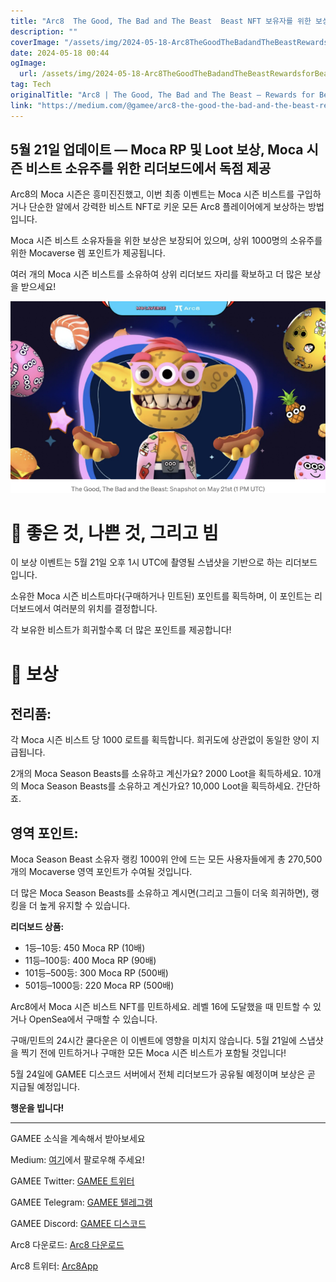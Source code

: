 ```yaml
---
title: "Arc8  The Good, The Bad and The Beast  Beast NFT 보유자를 위한 보상"
description: ""
coverImage: "/assets/img/2024-05-18-Arc8TheGoodTheBadandTheBeastRewardsforBeastNFTHolders_0.png"
date: 2024-05-18 00:44
ogImage: 
  url: /assets/img/2024-05-18-Arc8TheGoodTheBadandTheBeastRewardsforBeastNFTHolders_0.png
tag: Tech
originalTitle: "Arc8 | The Good, The Bad and The Beast — Rewards for Beast NFT Holders"
link: "https://medium.com/@gamee/arc8-the-good-the-bad-and-the-beast-rewards-for-beast-nft-holders-af599d117e5c"
---
```



## 5월 21일 업데이트 — Moca RP 및 Loot 보상, Moca 시즌 비스트 소유주를 위한 리더보드에서 독점 제공

Arc8의 Moca 시즌은 흥미진진했고, 이번 최종 이벤트는 Moca 시즌 비스트를 구입하거나 단순한 알에서 강력한 비스트 NFT로 키운 모든 Arc8 플레이어에게 보상하는 방법입니다.

Moca 시즌 비스트 소유자들을 위한 보상은 보장되어 있으며, 상위 1000명의 소유주를 위한 Mocaverse 렘 포인트가 제공됩니다.

여러 개의 Moca 시즌 비스트를 소유하여 상위 리더보드 자리를 확보하고 더 많은 보상을 받으세요!

<div class="content-ad"></div>


![Image](/assets/img/2024-05-18-Arc8TheGoodTheBadandTheBeastRewardsforBeastNFTHolders_0.png)

# 👾 좋은 것, 나쁜 것, 그리고 빔

이 보상 이벤트는 5월 21일 오후 1시 UTC에 촬영될 스냅샷을 기반으로 하는 리더보드입니다.

소유한 Moca 시즌 비스트마다(구매하거나 민트된) 포인트를 획득하며, 이 포인트는 리더보드에서 여러분의 위치를 결정합니다.

<div class="content-ad"></div>

각 보유한 비스트가 희귀할수록 더 많은 포인트를 제공합니다!

# 🎁 보상

## 전리품:

각 Moca 시즌 비스트 당 1000 로트를 획득합니다. 희귀도에 상관없이 동일한 양이 지급됩니다.

<div class="content-ad"></div>

2개의 Moca Season Beasts를 소유하고 계신가요? 2000 Loot을 획득하세요. 10개의 Moca Season Beasts를 소유하고 계신가요? 10,000 Loot을 획득하세요. 간단하죠.

## 영역 포인트:

Moca Season Beast 소유자 랭킹 1000위 안에 드는 모든 사용자들에게 총 270,500개의 Mocaverse 영역 포인트가 수여될 것입니다.

더 많은 Moca Season Beasts를 소유하고 계시면(그리고 그들이 더욱 희귀하면), 랭킹을 더 높게 유지할 수 있습니다.

<div class="content-ad"></div>

**리더보드 상품:**

- 1등–10등: 450 Moca RP (10배)
- 11등–100등: 400 Moca RP (90배)
- 101등–500등: 300 Moca RP (500배)
- 501등–1000등: 220 Moca RP (500배)

Arc8에서 Moca 시즌 비스트 NFT를 민트하세요. 레벨 16에 도달했을 때 민트할 수 있거나 OpenSea에서 구매할 수 있습니다.

구매/민트의 24시간 쿨다운은 이 이벤트에 영향을 미치지 않습니다. 5월 21일에 스냅샷을 찍기 전에 민트하거나 구매한 모든 Moca 시즌 비스트가 포함될 것입니다!

<div class="content-ad"></div>

5월 24일에 GAMEE 디스코드 서버에서 전체 리더보드가 공유될 예정이며 보상은 곧 지급될 예정입니다.

**행운을 빕니다!**

---
GAMEE 소식을 계속해서 받아보세요

Medium: [여기](https://medium.com/)에서 팔로우해 주세요!

<div class="content-ad"></div>

GAMEE Twitter: [GAMEE 트위터](https://twitter.com/GAMEEToken)

GAMEE Telegram: [GAMEE 텔레그램](https://t.me/gameechannel)

GAMEE Discord: [GAMEE 디스코드](https://discord.gg/gamee)

Arc8 다운로드: [Arc8 다운로드](https://www.arc8.com/download)

<div class="content-ad"></div>

Arc8 트위터: [Arc8App](https://twitter.com/Arc8App)